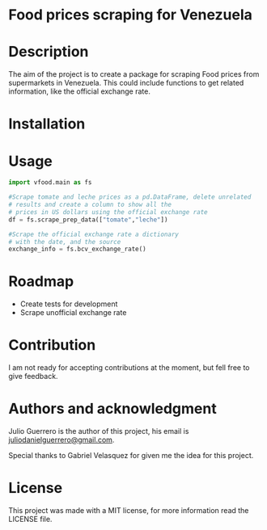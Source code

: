 # Food prices scraping for Venezuela

# Description

The aim of the project is to create a package for scraping Food prices from supermarkets in Venezuela. This could include functions to get related information, like the official exchange rate. 

# Installation

# Usage
```python
import vfood.main as fs

#Scrape tomate and leche prices as a pd.DataFrame, delete unrelated 
# results and create a column to show all the 
# prices in US dollars using the official exchange rate
df = fs.scrape_prep_data(["tomate","leche"])

#Scrape the official exchange rate a dictionary 
# with the date, and the source
exchange_info = fs.bcv_exchange_rate()
```


# Roadmap
* Create tests for development
* Scrape unofficial exchange rate

# Contribution 
I am not ready for accepting contributions at the moment, but fell free to give feedback.

# Authors and acknowledgment
Julio Guerrero is the author of this project, his email is juliodanielguerrero@gmail.com.

Special thanks to Gabriel Velasquez for given me the idea for this project.

# License

This project was made with a MIT license, for more information read the LICENSE file.
